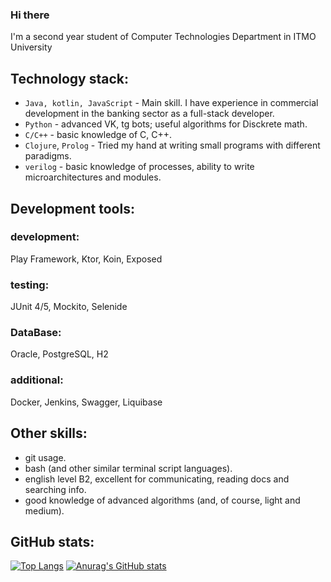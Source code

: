 ### Hi there

I'm a second year student of Computer Technologies Department in ITMO University

## Technology stack:
- `Java, kotlin, JavaScript` - Main skill. I have experience in commercial development in the banking sector as a full-stack developer.
- `Python` - advanced VK, tg bots; useful algorithms for Disckrete math.
- `C/C++` - basic knowledge of C, C++.
- `Clojure`, `Prolog` - Tried my hand at writing small programs with different paradigms.
- `verilog` - basic knowledge of processes, ability to write microarchitectures and modules.

## Development tools:
### development:  
Play Framework, Ktor, Koin, Exposed
### testing:
JUnit 4/5, Mockito, Selenide
### DataBase:
Oracle, PostgreSQL, H2
### additional:
Docker, Jenkins, Swagger, Liquibase

## Other skills:
- git usage.
- bash (and other similar terminal script languages).
- english level B2, excellent for communicating, reading docs and searching info.
- good knowledge of advanced algorithms (and, of course, light and medium).

## GitHub stats:
[![Top Langs](https://github-readme-stats.vercel.app/api/top-langs/?username=swerchansky&langs_count=9&layout=compact&theme=tokyonight)](https://github.com/anuraghazra/github-readme-stats)
[![Anurag's GitHub stats](https://github-readme-stats.vercel.app/api?username=swerchansky&hide=contribs,prs,issues&count_private=true&show_icons=true&theme=tokyonight)](https://github.com/anuraghazra/github-readme-stats)
